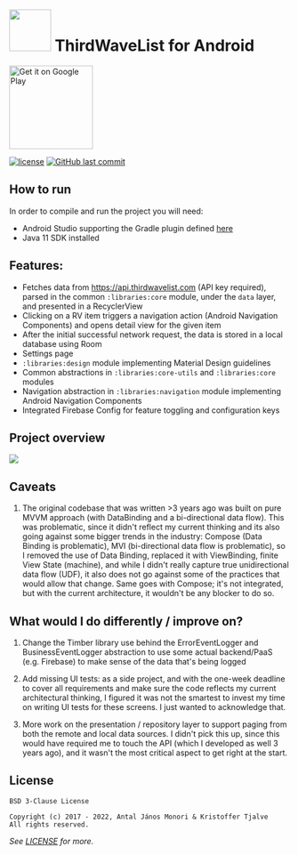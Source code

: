 # <img width='75px' src='app/src/main/ic_launcher-web.png' /> ThirdWaveList for Android

<a href='https://play.google.com/store/apps/details?id=com.thirdwavelist.coficiando&pcampaignid=MKT-Other-global-all-co-prtnr-py-PartBadge-Mar2515-1'><img alt='Get it on Google Play' width='150px' src='https://play.google.com/intl/en_us/badges/images/generic/en_badge_web_generic.png'/></a>

[![license](https://img.shields.io/github/license/thirdwavelist/android.svg?style=flat-square)](/LICENSE) [![GitHub last commit](https://img.shields.io/github/last-commit/thirdwavelist/android.svg?style=flat-square)]()

## How to run

In order to compile and run the project you will need:
- Android Studio supporting the Gradle plugin defined [here](https://github.com/thirdwavelist/android/blob/main/gradle/libs.versions.toml#L10)
- Java 11 SDK installed

## Features:
- Fetches data from https://api.thirdwavelist.com (API key required), parsed in the common `:libraries:core` module, under the `data` layer, and presented in a RecyclerView
- Clicking on a RV item triggers a navigation action (Android Navigation Components) and opens detail view for the given item
- After the initial successful network request, the data is stored in a local database using Room
- Settings page
- `:libraries:design` module implementing Material Design guidelines
- Common abstractions in `:libraries:core-utils` and `:libraries:core` modules
- Navigation abstraction in `:libraries:navigation` module implementing Android Navigation Components
- Integrated Firebase Config for feature toggling and configuration keys

## Project overview

<img src='./dependency-graph.svg' />

## Caveats

1. The original codebase that was written >3 years ago was built on pure MVVM approach (with DataBinding and a bi-directional data flow).
This was problematic, since it didn't reflect my current thinking and its also going against some bigger trends in the industry: 
Compose (Data Binding is problematic), MVI (bi-directional data flow is problematic), so I removed the use of Data Binding, replaced it with ViewBinding,
finite View State (machine), and while I didn't really capture true unidirectional data flow (UDF), it also does not go against some of the practices
that would allow that change. Same goes with Compose; it's not integrated, but with the current architecture, it wouldn't be any blocker to do so.

## What would I do differently / improve on?

1. Change the Timber library use behind the ErrorEventLogger and BusinessEventLogger abstraction to use some actual backend/PaaS (e.g. Firebase) to
make sense of the data that's being logged

2. Add missing UI tests: as a side project, and with the one-week deadline to cover all requirements and make sure the code reflects my current 
architectural thinking, I figured it was not the smartest to invest my time on writing UI tests for these screens. I just wanted to acknowledge that.

3. More work on the presentation / repository layer to support paging from both the remote and local data sources. I didn't pick this up, since this
would have required me to touch the API (which I developed as well 3 years ago), and it wasn't the most critical aspect to get right at the start.

## License

```Text
BSD 3-Clause License

Copyright (c) 2017 - 2022, Antal János Monori & Kristoffer Tjalve
All rights reserved.
```

_See [LICENSE](/LICENSE) for more._
